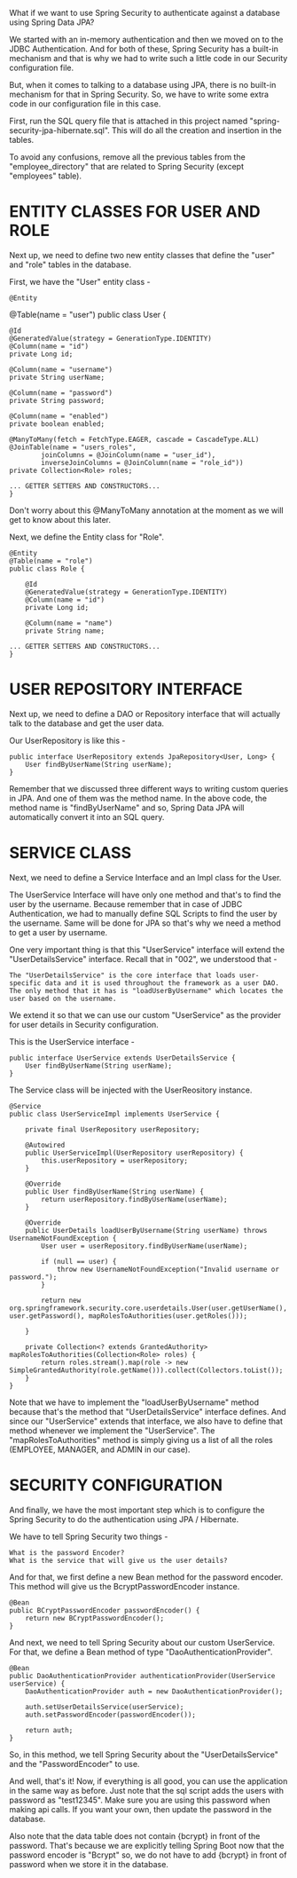What if we want to use Spring Security to authenticate against a database using Spring Data JPA?

We started with an in-memory authentication and then we moved on to the JDBC Authentication. And for both of these, Spring Security has a built-in mechanism and that is why we had to write such a little code in our Security configuration file.

But, when it comes to talking to a database using JPA, there is no built-in mechanism for that in Spring Security. So, we have to write some extra code in our configuration file in this case.

First, run the SQL query file that is attached in this project named "spring-security-jpa-hibernate.sql". This will do all the creation and insertion in the tables.

To avoid any confusions, remove all the previous tables from the "employee_directory" that are related to Spring Security (except "employees" table).

# ENTITY CLASSES FOR USER AND ROLE

Next up, we need to define two new entity classes that define the "user" and "role" tables in the database.

First, we have the "User" entity class - 

    @Entity
@Table(name = "user")
public class User {

    @Id
    @GeneratedValue(strategy = GenerationType.IDENTITY)
    @Column(name = "id")
    private Long id;

    @Column(name = "username")
    private String userName;

    @Column(name = "password")
    private String password;

    @Column(name = "enabled")
    private boolean enabled;

    @ManyToMany(fetch = FetchType.EAGER, cascade = CascadeType.ALL)
    @JoinTable(name = "users_roles",
            joinColumns = @JoinColumn(name = "user_id"),
            inverseJoinColumns = @JoinColumn(name = "role_id"))
    private Collection<Role> roles;

    ... GETTER SETTERS AND CONSTRUCTORS...
    }

Don't worry about this @ManyToMany annotation at the moment as we will get to know about this later.

Next, we define the Entity class for "Role".

    @Entity
    @Table(name = "role")
    public class Role {

        @Id
        @GeneratedValue(strategy = GenerationType.IDENTITY)
        @Column(name = "id") 
        private Long id;

        @Column(name = "name")
        private String name;

    ... GETTER SETTERS AND CONSTRUCTORS...
    }

# USER REPOSITORY INTERFACE

Next up, we need to define a DAO or Repository interface that will actually talk to the database and get the user data.

Our UserRepository is like this - 

    public interface UserRepository extends JpaRepository<User, Long> {
        User findByUserName(String userName);
    }

Remember that we discussed three different ways to writing custom queries in JPA. And one of them was the method name. In the above code, the method name is "findByUserName" and so, Spring Data JPA will automatically convert it into an SQL query.

# SERVICE CLASS

Next, we need to define a Service Interface and an Impl class for the User.

The UserService Interface will have only one method and that's to find the user by the username. Because remember that in case of JDBC Authentication, we had to manually define SQL Scripts to find the user by the username. Same will be done for JPA so that's why we need a method to get a user by username.

One very important thing is that this "UserService" interface will extend the "UserDetailsService" interface. Recall that in "002", we understood that - 

    The "UserDetailsService" is the core interface that loads user-specific data and it is used throughout the framework as a user DAO. The only method that it has is "loadUserByUsername" which locates the user based on the username.

We extend it so that we can use our custom "UserService" as the provider for user details in Security configuration.

This is the UserService interface - 

    public interface UserService extends UserDetailsService {
        User findByUserName(String userName);
    }

The Service class will be injected with the UserReository instance.


    @Service
    public class UserServiceImpl implements UserService {

        private final UserRepository userRepository;

        @Autowired
        public UserServiceImpl(UserRepository userRepository) {
            this.userRepository = userRepository;
        }

        @Override
        public User findByUserName(String userName) {
            return userRepository.findByUserName(userName);
        }

        @Override
        public UserDetails loadUserByUsername(String userName) throws UsernameNotFoundException {
            User user = userRepository.findByUserName(userName);

            if (null == user) {
                throw new UsernameNotFoundException("Invalid username or password.");
            }

            return new org.springframework.security.core.userdetails.User(user.getUserName(), user.getPassword(), mapRolesToAuthorities(user.getRoles()));

        }

        private Collection<? extends GrantedAuthority> mapRolesToAuthorities(Collection<Role> roles) {
            return roles.stream().map(role -> new SimpleGrantedAuthority(role.getName())).collect(Collectors.toList());
        }
    }


Note that we have to implement the "loadUserByUsername" method because that's the method that "UserDetailsService" interface defines. And since our "UserService" extends that interface, we also have to define that method whenever we implement the "UserService". The "mapRolesToAuthorities" method is simply giving us a list of all the roles (EMPLOYEE, MANAGER, and ADMIN in our case).

# SECURITY CONFIGURATION

And finally, we have the most important step which is to configure the Spring Security to do the authentication using JPA / Hibernate.

We have to tell Spring Security two things - 

    What is the password Encoder?
    What is the service that will give us the user details?

And for that, we first define a new Bean method for the password encoder. This method will give us the BcryptPasswordEncoder instance.

    @Bean
    public BCryptPasswordEncoder passwordEncoder() {
        return new BCryptPasswordEncoder();
    }

And next, we need to tell Spring Security about our custom UserService. For that, we define a Bean method of type "DaoAuthenticationProvider".

    @Bean
    public DaoAuthenticationProvider authenticationProvider(UserService userService) {
        DaoAuthenticationProvider auth = new DaoAuthenticationProvider();

        auth.setUserDetailsService(userService);
        auth.setPasswordEncoder(passwordEncoder());

        return auth;
    }

So, in this method, we tell Spring Security about the "UserDetailsService" and the "PasswordEncoder" to use.

And well, that's it! Now, if everything is all good, you can use the application in the same way as before. Just note that the sql script adds the users with password as "test12345". Make sure you are using this password when making api calls. If you want your own, then update the password in the database.

Also note that the data table does not contain {bcrypt} in front of the password. That's because we are explicitly telling Spring Boot now that the password encoder is "Bcrypt" so, we do not have to add {bcrypt} in front of password when we store it in the database.